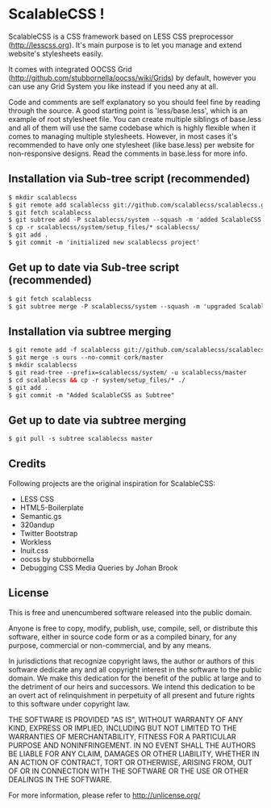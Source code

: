 ScalableCSS !
====================

ScalableCSS is a CSS framework based on LESS CSS preprocessor (http://lesscss.org). It's main purpose is to let you manage and extend website's stylesheets easily.

It comes with integrated OOCSS Grid (http://github.com/stubbornella/oocss/wiki/Grids) by default, however you can use any Grid System you like instead if you need any at all.

Code and comments are self explanatory so you should feel fine by reading through the source. A good starting point is 'less/base.less', which is an example of root stylesheet file. You can create multiple siblings of base.less and all of them will use the same codebase which is highly flexible when it comes to managing multiple stylesheets. However, in most cases it's recommended to have only one stylesheet (like base.less) per website for non-responsive designs. Read the comments in base.less for more info.


Installation via Sub-tree script (recommended)
--------------------

``` html
$ mkdir scalablecss
$ git remote add scalablecss git://github.com/scalablecss/scalablecss.git
$ git fetch scalablecss
$ git subtree add -P scalablecss/system --squash -m 'added ScalableCSS as a subproject' scalablecss/master
$ cp -r scalablecss/system/setup_files/* scalablecss/
$ git add .
$ git commit -m 'initialized new scalablecss project'
```

Get up to date via Sub-tree script (recommended)
--------------------

``` html
$ git fetch scalablecss
$ git subtree merge -P scalablecss/system --squash -m 'upgraded ScalableCSS to the latest state' scalablecss/master
```



Installation via subtree merging
--------------------

``` html
$ git remote add -f scalablecss git://github.com/scalablecss/scalablecss.git
$ git merge -s ours --no-commit cork/master
$ mkdir scalablecss
$ git read-tree --prefix=scalablecss/system/ -u scalablecss/master
$ cd scalablecss && cp -r system/setup_files/* ./
$ git add .
$ git commit -m "Added ScalableCSS as Subtree"
```

Get up to date via subtree merging
--------------------

``` html
$ git pull -s subtree scalablecss master
```

Credits
--------------------

Following projects are the original inspiration for ScalableCSS:

+ LESS CSS
+ HTML5-Boilerplate
+ Semantic.gs
+ 320andup
+ Twitter Bootstrap
+ Workless
+ Inuit.css
+ oocss by stubbornella
+ Debugging CSS Media Queries by Johan Brook

License
--------------------

This is free and unencumbered software released into the public domain.

Anyone is free to copy, modify, publish, use, compile, sell, or
distribute this software, either in source code form or as a compiled
binary, for any purpose, commercial or non-commercial, and by any
means.

In jurisdictions that recognize copyright laws, the author or authors
of this software dedicate any and all copyright interest in the
software to the public domain. We make this dedication for the benefit
of the public at large and to the detriment of our heirs and
successors. We intend this dedication to be an overt act of
relinquishment in perpetuity of all present and future rights to this
software under copyright law.

THE SOFTWARE IS PROVIDED "AS IS", WITHOUT WARRANTY OF ANY KIND,
EXPRESS OR IMPLIED, INCLUDING BUT NOT LIMITED TO THE WARRANTIES OF
MERCHANTABILITY, FITNESS FOR A PARTICULAR PURPOSE AND NONINFRINGEMENT.
IN NO EVENT SHALL THE AUTHORS BE LIABLE FOR ANY CLAIM, DAMAGES OR
OTHER LIABILITY, WHETHER IN AN ACTION OF CONTRACT, TORT OR OTHERWISE,
ARISING FROM, OUT OF OR IN CONNECTION WITH THE SOFTWARE OR THE USE OR
OTHER DEALINGS IN THE SOFTWARE.

For more information, please refer to <http://unlicense.org/>
